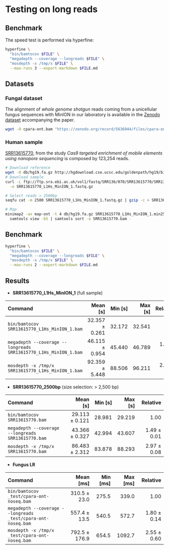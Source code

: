 # Testing on long reads


## Benchmark

The speed test is performed via hyperfine: 

```bash
hyperfine \
  "bin/bamtocov $FILE" \
  "megadepth --coverage --longreads $FILE" \
  "mosdepth -x /tmp/x $FILE" \
  --max-runs 3 --export-markdown $FILE.md
```

## Datasets 

### Fungal dataset

The alignment of _whole genome shotgun_ reads coming from a unicellular fungus sequences with MinION
in our laboratory is available in the [Zenodo dataset](https://zenodo.org/record/5636944#.Yf1AQPXP36M)
accompanying the paper.

```bash
wget -O cpara-ont.bam "https://zenodo.org/record/5636944/files/cpara-ont-noseq.bam?download=1"
```

### Human sample

[SRR13615770](https://www.ncbi.nlm.nih.gov/sra/?term=SRR13615770), from the study
_Cas9 targeted enrichment of mobile elements using nanopore sequencing_ is composed by
123,254 reads.

```bash
# Download reference
wget -O db/hg19.fa.gz http://hgdownload.cse.ucsc.edu/goldenpath/hg19/bigZips/hg19.fa.masked.gz
# Download sample
curl -L ftp://ftp.sra.ebi.ac.uk/vol1/fastq/SRR136/070/SRR13615770/SRR13615770_1.fastq.gz \
  -o SRR13615770_L1Hs_MinION_1.fastq.gz

# Select reads > 2500bp
seqfu cat -m 2500 SRR13615770_L1Hs_MinION_1.fastq.gz | gzip -c > SRR13615770_L1Hs_MinION_1.min2500.fastq.gz

# Map 
minimap2 -ax map-ont -t 4 db/hg19.fa.gz SRR13615770_L1Hs_MinION_1.min2500.fastq.gz | \
  samtools view -bS | samtools sort -o SRR13615770.bam -
```


## Benchmark

```bash
hyperfine \
  "bin/bamtocov $FILE" \
  "megadepth --coverage --longreads $FILE" \
  "mosdepth -x /tmp/x $FILE" \
  --max-runs 2 --export-markdown $FILE.md
```

## Results

* **SRR13615770_L1Hs_MinION_1** (full sample)

| Command | Mean [s] | Min [s] | Max [s] | Relative |
|:---|---:|---:|---:|---:|
| `bin/bamtocov SRR13615770_L1Hs_MinION_1.bam` | 32.357 ± 0.261 | 32.172 | 32.541 | 1.00 |
| `megadepth --coverage --longreads SRR13615770_L1Hs_MinION_1.bam` | 46.115 ± 0.954 | 45.440 | 46.789 | 1.43 ± 0.03 |
| `mosdepth -x /tmp/x SRR13615770_L1Hs_MinION_1.bam` | 92.359 ± 5.448 | 88.506 | 96.211 | 2.85 ± 0.17 |

* **SRR13615770_2500bp** (size selection: > 2,500 bp)

| Command | Mean [s] | Min [s] | Max [s] | Relative |
|:---|---:|---:|---:|---:|
| `bin/bamtocov SRR13615770.bam` | 29.113 ± 0.121 | 28.981 | 29.219 | 1.00 |
| `megadepth --coverage --longreads SRR13615770.bam` | 43.366 ± 0.327 | 42.994 | 43.607 | 1.49 ± 0.01 |
| `mosdepth -x /tmp/x SRR13615770.bam` | 86.483 ± 2.312 | 83.878 | 88.293 | 2.97 ± 0.08 |

* **Fungus LR**

| Command | Mean [ms] | Min [ms] | Max [ms] | Relative |
|:---|---:|---:|---:|---:|
| `bin/bamtocov _test/cpara-ont-noseq.bam` | 310.5 ± 23.0 | 275.5 | 339.0 | 1.00 |
| `megadepth --coverage --longreads _test/cpara-ont-noseq.bam` | 557.4 ± 13.5 | 540.5 | 572.7 | 1.80 ± 0.14 |
| `mosdepth -x /tmp/x _test/cpara-ont-noseq.bam` | 792.5 ± 176.9 | 654.5 | 1092.7 | 2.55 ± 0.60 |